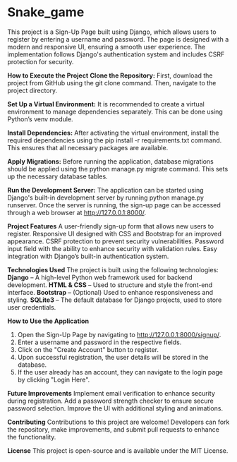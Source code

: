 # Snake_game

This project is a Sign-Up Page built using Django, which allows users to register by entering a username and password. The page is designed with a modern and responsive UI, ensuring a smooth user experience. The implementation follows Django's authentication system and includes CSRF protection for security.

**How to Execute the Project**
**Clone the Repository:**
First, download the project from GitHub using the git clone command. Then, navigate to the project directory.

**Set Up a Virtual Environment:**
It is recommended to create a virtual environment to manage dependencies separately. This can be done using Python’s venv module.

**Install Dependencies:**
After activating the virtual environment, install the required dependencies using the pip install -r requirements.txt command. This ensures that all necessary packages are available.

**Apply Migrations:**
Before running the application, database migrations should be applied using the python manage.py migrate command. This sets up the necessary database tables.

**Run the Development Server:**
The application can be started using Django's built-in development server by running python manage.py runserver. Once the server is running, the sign-up page can be accessed through a web browser at http://127.0.0.1:8000/.

**Project Features**
A user-friendly sign-up form that allows new users to register.
Responsive UI designed with CSS and Bootstrap for an improved appearance.
CSRF protection to prevent security vulnerabilities.
Password input field with the ability to enhance security with validation rules.
Easy integration with Django’s built-in authentication system.

**Technologies Used**
The project is built using the following technologies:
**Django** – A high-level Python web framework used for backend development.
**HTML & CSS** – Used to structure and style the front-end interface.
**Bootstrap** – (Optional) Used to enhance responsiveness and styling.
**SQLite3** – The default database for Django projects, used to store user credentials.

**How to Use the Application**
1. Open the Sign-Up Page by navigating to http://127.0.0.1:8000/signup/.
2. Enter a username and password in the respective fields.
3. Click on the "Create Account" button to register.
4. Upon successful registration, the user details will be stored in the database.
5. If the user already has an account, they can navigate to the login page by clicking "Login Here".

**Future Improvements**
Implement email verification to enhance security during registration.
Add a password strength checker to ensure secure password selection.
Improve the UI with additional styling and animations.

**Contributing**
Contributions to this project are welcome! Developers can fork the repository, make improvements, and submit pull requests to enhance the functionality.

**License**
This project is open-source and is available under the MIT License.
